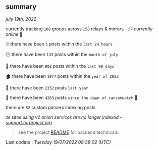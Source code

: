 
## summary
_july 19th, 2022_

currently tracking `108` groups across `158` relays & mirrors - _`57` currently online_ 📡

⏲ there have been `5` posts within the `last 24 hours`

🕓 there have been `133` posts within the `month of july`

📅 there have been `802` posts within the `last 90 days`

🏚 there have been `1977` posts within the `year of 2022`

🚀 there have been `2252` posts `last year`

🦕 there have been `4263` posts `since the dawn of ransomwatch` 🐣

there are `52` custom parsers indexing posts

_`20` sites using v2 onion services are no longer indexed - [support.torproject.org](https://support.torproject.org/onionservices/v2-deprecation/)_

> see the project [README](https://github.com/jmousqueton/ransomwatch#readme) for backend technicals



Last update : _Tuesday 19/07/2022 08:38:02 (UTC)_

